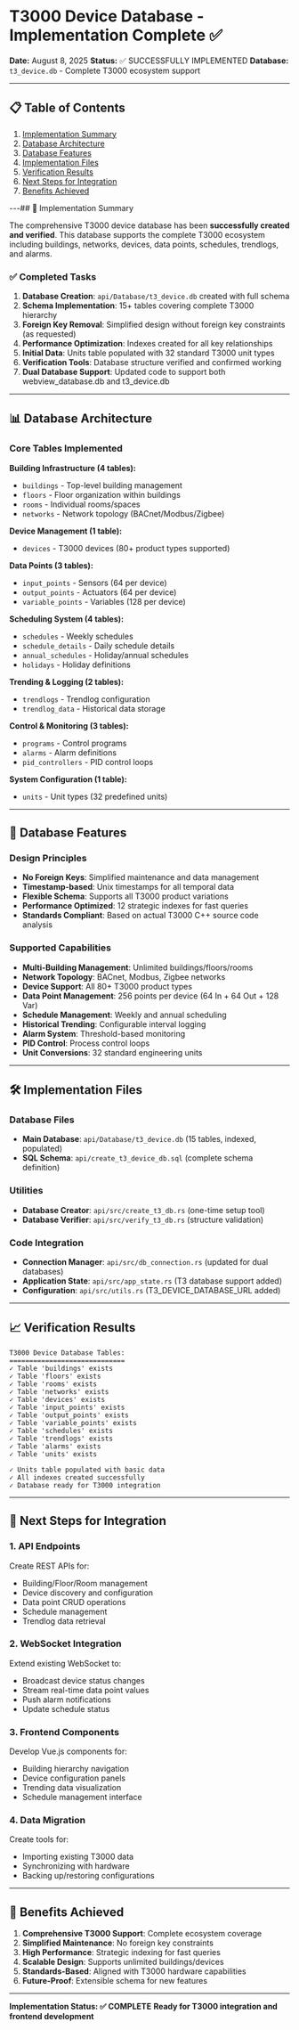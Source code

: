 # T3000 Device Database - Implementation Complete ✅

**Date:** August 8, 2025
**Status:** ✅ SUCCESSFULLY IMPLEMENTED
**Database:** `t3_device.db` - Complete T3000 ecosystem support

---

## 📋 Table of Contents

1. [Implementation Summary](#-implementation-summary)
2. [Database Architecture](#-database-architecture)
3. [Database Features](#-database-features)
4. [Implementation Files](#️-implementation-files)
5. [Verification Results](#-verification-results)
6. [Next Steps for Integration](#-next-steps-for-integration)
7. [Benefits Achieved](#-benefits-achieved)

---## 🎉 Implementation Summary

The comprehensive T3000 device database has been **successfully created and verified**. This database supports the complete T3000 ecosystem including buildings, networks, devices, data points, schedules, trendlogs, and alarms.

### ✅ Completed Tasks

1. **Database Creation**: `api/Database/t3_device.db` created with full schema
2. **Schema Implementation**: 15+ tables covering complete T3000 hierarchy
3. **Foreign Key Removal**: Simplified design without foreign key constraints (as requested)
4. **Performance Optimization**: Indexes created for all key relationships
5. **Initial Data**: Units table populated with 32 standard T3000 unit types
6. **Verification Tools**: Database structure verified and confirmed working
7. **Dual Database Support**: Updated code to support both webview_database.db and t3_device.db

---

## 📊 Database Architecture

### Core Tables Implemented

**Building Infrastructure (4 tables):**
- `buildings` - Top-level building management
- `floors` - Floor organization within buildings
- `rooms` - Individual rooms/spaces
- `networks` - Network topology (BACnet/Modbus/Zigbee)

**Device Management (1 table):**
- `devices` - T3000 devices (80+ product types supported)

**Data Points (3 tables):**
- `input_points` - Sensors (64 per device)
- `output_points` - Actuators (64 per device)
- `variable_points` - Variables (128 per device)

**Scheduling System (4 tables):**
- `schedules` - Weekly schedules
- `schedule_details` - Daily schedule details
- `annual_schedules` - Holiday/annual schedules
- `holidays` - Holiday definitions

**Trending & Logging (2 tables):**
- `trendlogs` - Trendlog configuration
- `trendlog_data` - Historical data storage

**Control & Monitoring (3 tables):**
- `programs` - Control programs
- `alarms` - Alarm definitions
- `pid_controllers` - PID control loops

**System Configuration (1 table):**
- `units` - Unit types (32 predefined units)

---

## 🚀 Database Features

### Design Principles
- **No Foreign Keys**: Simplified maintenance and data management
- **Timestamp-based**: Unix timestamps for all temporal data
- **Flexible Schema**: Supports all T3000 product variations
- **Performance Optimized**: 12 strategic indexes for fast queries
- **Standards Compliant**: Based on actual T3000 C++ source code analysis

### Supported Capabilities
- **Multi-Building Management**: Unlimited buildings/floors/rooms
- **Network Topology**: BACnet, Modbus, Zigbee networks
- **Device Support**: All 80+ T3000 product types
- **Data Point Management**: 256 points per device (64 In + 64 Out + 128 Var)
- **Schedule Management**: Weekly and annual scheduling
- **Historical Trending**: Configurable interval logging
- **Alarm System**: Threshold-based monitoring
- **PID Control**: Process control loops
- **Unit Conversions**: 32 standard engineering units

---

## 🛠️ Implementation Files

### Database Files
- **Main Database**: `api/Database/t3_device.db` (15 tables, indexed, populated)
- **SQL Schema**: `api/create_t3_device_db.sql` (complete schema definition)

### Utilities
- **Database Creator**: `api/src/create_t3_db.rs` (one-time setup tool)
- **Database Verifier**: `api/src/verify_t3_db.rs` (structure validation)

### Code Integration
- **Connection Manager**: `api/src/db_connection.rs` (updated for dual databases)
- **Application State**: `api/src/app_state.rs` (T3 database support added)
- **Configuration**: `api/src/utils.rs` (T3_DEVICE_DATABASE_URL added)

---

## 📈 Verification Results

```
T3000 Device Database Tables:
=============================
✓ Table 'buildings' exists
✓ Table 'floors' exists
✓ Table 'rooms' exists
✓ Table 'networks' exists
✓ Table 'devices' exists
✓ Table 'input_points' exists
✓ Table 'output_points' exists
✓ Table 'variable_points' exists
✓ Table 'schedules' exists
✓ Table 'trendlogs' exists
✓ Table 'alarms' exists
✓ Table 'units' exists

✓ Units table populated with basic data
✓ All indexes created successfully
✓ Database ready for T3000 integration
```

---

## 🔄 Next Steps for Integration

### 1. API Endpoints
Create REST APIs for:
- Building/Floor/Room management
- Device discovery and configuration
- Data point CRUD operations
- Schedule management
- Trendlog data retrieval

### 2. WebSocket Integration
Extend existing WebSocket to:
- Broadcast device status changes
- Stream real-time data point values
- Push alarm notifications
- Update schedule status

### 3. Frontend Components
Develop Vue.js components for:
- Building hierarchy navigation
- Device configuration panels
- Trending data visualization
- Schedule management interface

### 4. Data Migration
Create tools for:
- Importing existing T3000 data
- Synchronizing with hardware
- Backing up/restoring configurations

---

## 🎯 Benefits Achieved

1. **Comprehensive T3000 Support**: Complete ecosystem coverage
2. **Simplified Maintenance**: No foreign key constraints
3. **High Performance**: Strategic indexing for fast queries
4. **Scalable Design**: Supports unlimited buildings/devices
5. **Standards-Based**: Aligned with T3000 hardware capabilities
6. **Future-Proof**: Extensible schema for new features

---

**Implementation Status: ✅ COMPLETE**
**Ready for T3000 integration and frontend development**
